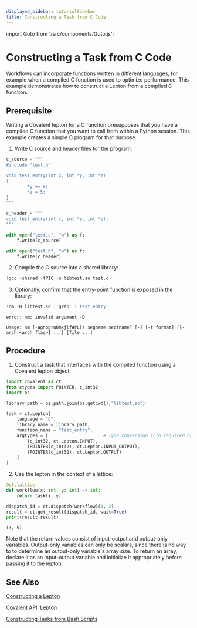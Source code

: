 ```yaml
---
displayed_sidebar: tutorialSidebar
title: Constructing a Task from C Code
---
```


import Goto from '/src/components/Goto.js';

# Constructing a Task from C Code <Goto link="https://github.com/AgnostiqHQ/covalent/blob/develop/doc/source/how_to/coding/construct_c_task.ipynb" />

Workflows can incorporate functions written in different languages, for example when a compiled C function is used to optimize performance. This example demonstrates how to construct a Lepton from a compiled C function.

## Prerequisite

Writing a Covalent lepton for a C function presupposes that you have a compiled C function that you want to call from within a Python session. This example creates a simple C program for that purpose.

1. Write C source and header files for the program:

```python
c_source = """
#include "test.h"

void test_entry(int x, int *y, int *z)
{
        *y += x;
        *z = 5;
}
"""

c_header = """
void test_entry(int x, int *y, int *z);
"""

with open("test.c", "w") as f:
    f.write(c_source)

with open("test.h", "w") as f:
    f.write(c_header)
```

2. Compile the C source into a shared library:

```python
!gcc -shared -fPIC -o libtest.so test.c
```

3. Optionally, confirm that the entry-point function is exposed in the library:

```python
!nm -D libtest.so | grep 'T test_entry'
```

    error: nm: invalid argument -D

    Usage: nm [-agnopruUmxjlfAPL[s segname sectname] [-] [-t format] [[-arch <arch_flag>] ...] [file ...]

## Procedure

1. Construct a task that interfaces with the compiled function using a Covalent lepton object:

```python
import covalent as ct
from ctypes import POINTER, c_int32
import os

library_path = os.path.join(os.getcwd(),"libtest.so")

task = ct.Lepton(
    language = "C",
    library_name = library_path,
    function_name = "test_entry",
    argtypes = [                     # Type conversion info required by the lepton object
        (c_int32, ct.Lepton.INPUT),
        (POINTER(c_int32), ct.Lepton.INPUT_OUTPUT),
        (POINTER(c_int32), ct.Lepton.OUTPUT)
    ]
)
```

2. Use the lepton in the context of a lattice:

```python
@ct.lattice
def workflow(x: int, y: int) -> int:
    return task(x, y)

dispatch_id = ct.dispatch(workflow)(1, 2)
result = ct.get_result(dispatch_id, wait=True)
print(result.result)
```

    (3, 5)

Note that the return values consist of input-output and output-only variables. Output-only variables can only be scalars, since there is no way to to determine an output-only variable's array size. To return an array, declare it as an input-output variable and initialize it appropriately before passing it to the lepton.

## See Also

[Constructing a Lepton](/docs/user-documentation/how-to/construct-lepton)

[Covalent API: Lepton](/docs/user-documentation/api-reference/workflow-components#lepton)

[Constructing Tasks from Bash Scripts](/docs/user-documentation/how-to/construct-bash-task)
